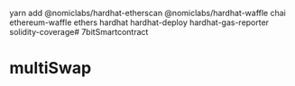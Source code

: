 yarn add @nomiclabs/hardhat-etherscan @nomiclabs/hardhat-waffle chai ethereum-waffle ethers hardhat hardhat-deploy hardhat-gas-reporter solidity-coverage# 7bitSmartcontract
# multiSwap
